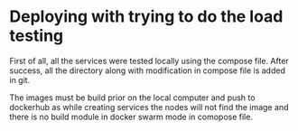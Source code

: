 # Deploying with trying to do the load testing

First of all, all the services were tested locally using the compose file.
After success, all the directory along with modification in compose file is added in git.

The images must be build prior on the local computer and push to dockerhub as while creating services the nodes will not find the image and there is no build module in docker swarm mode in comopose file.
